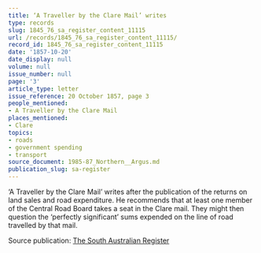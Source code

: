 ```yaml
---
title: ‘A Traveller by the Clare Mail’ writes
type: records
slug: 1845_76_sa_register_content_11115
url: /records/1845_76_sa_register_content_11115/
record_id: 1845_76_sa_register_content_11115
date: '1857-10-20'
date_display: null
volume: null
issue_number: null
page: '3'
article_type: letter
issue_reference: 20 October 1857, page 3
people_mentioned:
- A Traveller by the Clare Mail
places_mentioned:
- Clare
topics:
- roads
- government spending
- transport
source_document: 1985-87_Northern__Argus.md
publication_slug: sa-register
---
```


‘A Traveller by the Clare Mail’ writes after the publication of the returns on land sales and road expenditure.  He recommends that at least one member of the Central Road Board takes a seat in the Clare mail.  They might then question the ‘perfectly significant’ sums expended on the line of road travelled by that mail.

Source publication: [The South Australian Register](/publications/sa-register/)

